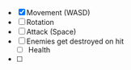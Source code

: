 - [x] Movement (WASD)
- [ ] Rotation
- [ ] Attack (Space)
- [ ] Enemies get destroyed on hit
  - [ ] Health
- [ ]
